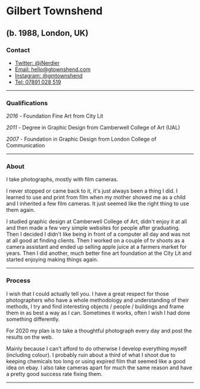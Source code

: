 # Gilbert Townshend
## (b. 1988, London, UK)

### Contact

* [Twitter: @iNerdier](https://twitter.com/iNerdier)
* [Email: hello@gtownshend.com](mailto:hello@gtownshend.com)
* [Instagram: @gmtownshend](https://www.instagram.com/gmtownshend/)
* [Tel: 07891 028 519](tel:07891028519)

***

### Qualifications

*2016* - Foundation Fine Art from City Lit

*2011* - Degree in Graphic Design from Camberwell College of Art (UAL)

*2007* - Foundation in Graphic Design from London College of Communication

***

### About

I take photographs, mostly with film cameras. 

I never stopped or came back to it, it's just always been a thing I did. I learned to use and print from film when my mother showed me as a child and I inherited a few film cameras. It just seemed like the right thing to use them again.

I studied graphic design at Camberwell College of Art, didn't enjoy it at all and then made a few very simple websites for people after graduating. Then I decided I didn't like being in front of a computer all day and was not at all good at finding clients. Then I worked on a couple of tv shoots as a camera assistant and ended up selling apple juice at a farmers market for years. Then I did another, much better fine art foundation at the City Lit and started enjoying making things again.

***

### Process

I wish that I could actually tell you. I have a great respect for those photographers who have a whole methodology and understanding of their methods, I try and find interesting objects / people / buildings and frame them in as best a way as I can. Sometimes it works, often I wish I had done something differently.

For 2020 my plan is to take a thoughtful photograph every day and post the results on the web.

Mainly because I can't afford to do otherwise I develop everything myself (including colour). I probably ruin about a third of what I shoot due to keeping chemicals too long or using expired film that seemed like a good idea on ebay. I also take cameras apart for much the same reason and have a pretty good success rate fixing them.


***